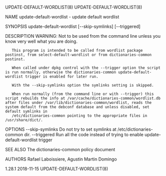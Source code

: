 UPDATE-DEFAULT-WORDLIST(8)                                                                                                                                                                                                                                                                   UPDATE-DEFAULT-WORDLIST(8)

NAME
       update-default-wordlist - update default wordlist

SYNOPSIS
        update-default-wordlist [--skip-symlinks] [--triggered]

DESCRIPTION
       WARNING: Not to be used from the command line unless you know very well what you are doing.

       This program is intended to be called from wordlist package postinst, from select-default-wordlist or from dictionaries-common postinst.

       When called under dpkg control with the --trigger option the script is run normally, otherwise the dictionaries-common update-default-wordlist trigger is enabled for later run.

       With the --skip-symlinks option the symlinks setting is skipped.

       When run normally (from the command line or with --trigger) this script rebuilds the info at /var/cache/dictionaries-common/wordlist.db after files under /var/lib/dictionaries-common/wordlist, reads the system default from the debconf database and unless disabled, set default symlinks in
       /etc/dictionaries-common pointing to the appropriate files in /usr/share/dict/.

OPTIONS
        --skip-symlinks  Do not try to set symlinks at /etc/dictionaries-common dir.
        --triggered      Run all the code instead of trying to enable
                         update-default-wordlist trigger

SEE ALSO
       The dictionaries-common policy document

AUTHORS
       Rafael Laboissiere, Agustin Martin Domingo

1.28.1                                                                                                                                                 2018-11-15                                                                                                                            UPDATE-DEFAULT-WORDLIST(8)
